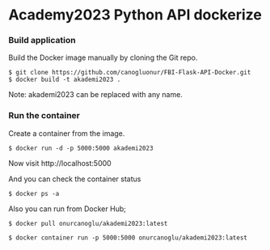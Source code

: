 # Academy2023 Python API dockerize

### Build application
Build the Docker image manually by cloning the Git repo.
```
$ git clone https://github.com/canogluonur/FBI-Flask-API-Docker.git
$ docker build -t akademi2023 .
```
Note: akademi2023 can be replaced with any name.

### Run the container
Create a container from the image.

```
$ docker run -d -p 5000:5000 akademi2023 
```

Now visit http://localhost:5000

And you can check the container status

```
$ docker ps -a 
```


Also you can run from Docker Hub;
```
$ docker pull onurcanoglu/akademi2023:latest
```
```
$ docker container run -p 5000:5000 onurcanoglu/akademi2023:latest
```
